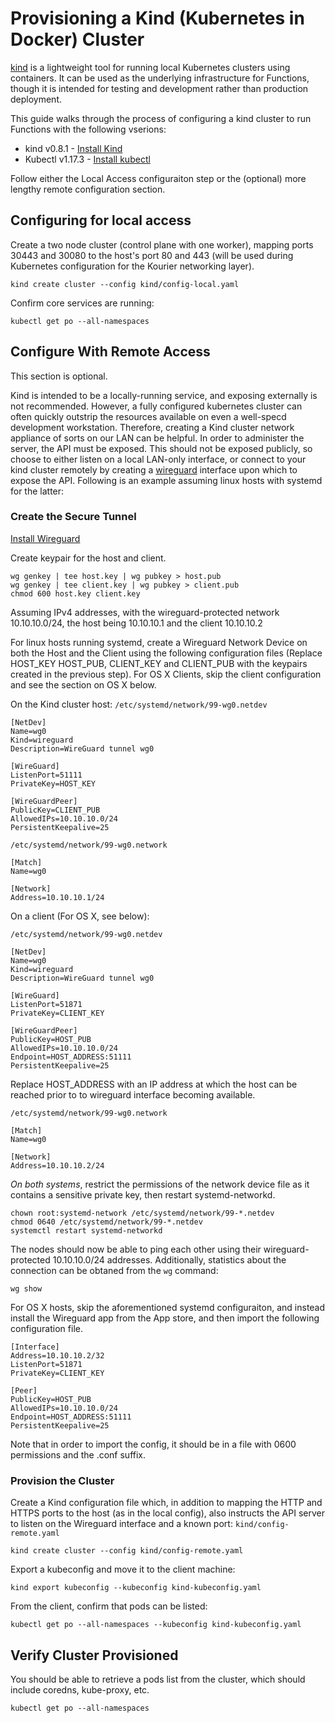 # Provisioning a Kind (Kubernetes in Docker) Cluster

[kind](https://github.com/kubernetes-sigs/kind) is a lightweight tool for running local Kubernetes clusters using containers.  It can be used as the underlying infrastructure for Functions, though it is intended for testing and development rather than production deployment.

This guide walks through the process of configuring a kind cluster to run Functions with the following vserions:
* kind   v0.8.1 - [Install Kind](https://kind.sigs.k8s.io/docs/user/quick-start/#installation)
* Kubectl v1.17.3 - [Install kubectl](https://kubernetes.io/docs/tasks/tools/install-kubectl) 

Follow either the Local Access configuraiton step or the (optional) more lengthy remote configuration section.

## Configuring for local access

Create a two node cluster (control plane with one worker), mapping ports 30443 and 30080 to the host's port 80 and 443 (will be used during Kubernetes configuration for the Kourier networking layer).
```
kind create cluster --config kind/config-local.yaml
```

Confirm core services are running:
```
kubectl get po --all-namespaces
```

## Configure With Remote Access

This section is optional.

Kind is intended to be a locally-running service, and exposing externally is not recommended.  However, a fully configured kubernetes cluster can often quickly outstrip the resources available on even a well-specd development workstation.  Therefore, creating a Kind cluster network appliance of sorts on our LAN can be helpful.  In order to administer the server, the API must be exposed.  This should not be exposed publicly, so choose to either listen on a local LAN-only interface, or connect to your kind cluster remotely by creating a [wireguard](https://www.wireguard.com/) interface upon which to expose the API.  Following is an example assuming linux hosts with systemd for the latter:

### Create the Secure Tunnel

[Install Wireguard](https://www.wireguard.com/install/)

Create keypair for the host and client.
```
wg genkey | tee host.key | wg pubkey > host.pub
wg genkey | tee client.key | wg pubkey > client.pub
chmod 600 host.key client.key
```

Assuming IPv4 addresses, with the wireguard-protected network 10.10.10.0/24, the host being 10.10.10.1 and the client 10.10.10.2

For linux hosts running systemd, create a Wireguard Network Device on both the Host and the Client using the following configuration files (Replace HOST_KEY HOST_PUB, CLIENT_KEY and CLIENT_PUB with the keypairs created in the previous step).  For OS X Clients, skip the client configuration and see the section on OS X below.

On the Kind cluster host:
`/etc/systemd/network/99-wg0.netdev`
```
[NetDev]
Name=wg0
Kind=wireguard
Description=WireGuard tunnel wg0

[WireGuard]
ListenPort=51111
PrivateKey=HOST_KEY

[WireGuardPeer]
PublicKey=CLIENT_PUB
AllowedIPs=10.10.10.0/24
PersistentKeepalive=25
```

`/etc/systemd/network/99-wg0.network`
```
[Match]
Name=wg0

[Network]
Address=10.10.10.1/24
```

On a client (For OS X, see below):

`/etc/systemd/network/99-wg0.netdev`
```
[NetDev]
Name=wg0
Kind=wireguard
Description=WireGuard tunnel wg0

[WireGuard]
ListenPort=51871
PrivateKey=CLIENT_KEY

[WireGuardPeer]
PublicKey=HOST_PUB
AllowedIPs=10.10.10.0/24
Endpoint=HOST_ADDRESS:51111
PersistentKeepalive=25
```
Replace HOST_ADDRESS with an IP address at which the host can be reached prior to to wireguard interface becoming available.

`/etc/systemd/network/99-wg0.network`
```
[Match]
Name=wg0

[Network]
Address=10.10.10.2/24
```

_On both systems_, restrict the permissions of the network device file as it contains a sensitive private key, then restart systemd-networkd.
```
chown root:systemd-network /etc/systemd/network/99-*.netdev
chmod 0640 /etc/systemd/network/99-*.netdev
systemctl restart systemd-networkd
```
The nodes should now be able to ping each other using their wireguard-protected 10.10.10.0/24 addresses.  Additionally, statistics about the connection can be obtaned from the `wg` command:
```
wg show
```
For OS X hosts, skip the aforementioned systemd configuraiton, and instead install the Wireguard app from the App store, and then import the following configuration file.
```
[Interface]
Address=10.10.10.2/32
ListenPort=51871
PrivateKey=CLIENT_KEY

[Peer]
PublicKey=HOST_PUB
AllowedIPs=10.10.10.0/24
Endpoint=HOST_ADDRESS:51111
PersistentKeepalive=25
```
Note that in order to import the config, it should be in a file with 0600 permissions and the .conf suffix.

### Provision the Cluster

Create a Kind configuration file which, in addition to mapping the HTTP and HTTPS ports to the host (as in the local config), also instructs the API server to listen on the Wireguard interface and a known port:
`kind/config-remote.yaml`
```
kind create cluster --config kind/config-remote.yaml
```
Export a kubeconfig and move it to the client machine:
```
kind export kubeconfig --kubeconfig kind-kubeconfig.yaml
```
From the client, confirm that pods can be listed:
```
kubectl get po --all-namespaces --kubeconfig kind-kubeconfig.yaml
```

## Verify Cluster Provisioned

You should be able to retrieve a pods list from the cluster, which should include coredns, kube-proxy, etc.
```
kubectl get po --all-namespaces
```

